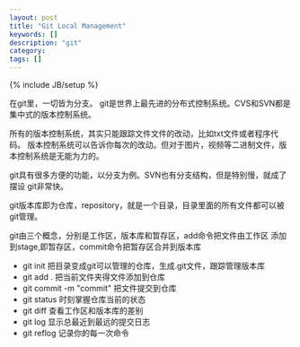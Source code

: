 ```yaml
---
layout: post
title: "Git Local Management"
keywords: []
description: "git"
category: 
tags: []
---
```

{% include JB/setup %}


在git里，一切皆为分支。
git是世界上最先进的分布式控制系统。CVS和SVN都是集中式的版本控制系统。


所有的版本控制系统，其实只能跟踪文件文件的改动，比如txt文件或者程序代码。
版本控制系统可以告诉你每次的改动。但对于图片，视频等二进制文件，版本控制系统是无能为力的。


git具有很多方便的功能，以分支为例。SVN也有分支结构，但是特别慢，就成了摆设
git非常快。


git版本库即为仓库，repository，就是一个目录，目录里面的所有文件都可以被
git管理。


git由三个概念，分别是工作区，版本库和暂存区，add命令把文件由工作区
添加到stage,即暂存区，commit命令把暂存区合并到版本库


* git init 把目录变成git可以管理的仓库，生成.git文件，跟踪管理版本库
* git add . 把当前文件夹得文件添加到仓库
* git commit -m "commit" 把文件提交到仓库
* git status 时刻掌握仓库当前的状态
* git diff 查看工作区和版本库的差别
* git log  显示总最近到最远的提交日志
* git reflog 记录你的每一次命令

